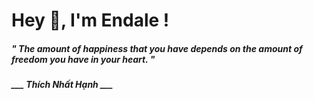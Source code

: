 <h1 title="head"> Hey 👋, I'm Endale !</h1>

**<h5><i>" The amount of happiness that you have depends on the amount of freedom you have in your heart. "</i></h5>**

*<b>___ Thích Nhất Hạnh ___</b>*
